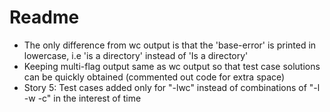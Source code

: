 # Readme
- The only difference from wc output is that the 'base-error' is printed in lowercase, i.e 'is a directory' instead of 'Is a directory'
- Keeping multi-flag output same as wc output so that test case solutions can be quickly obtained (commented out code for extra space)
- Story 5: Test cases added only for "-lwc" instead of combinations of "-l -w -c" in the interest of time